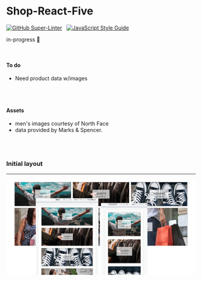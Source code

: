 # Shop-React-Five

[![GitHub Super-Linter](https://github.com/stefan22/shop-react-five/workflows/Lint%20Code%20Base/badge.svg)](https://github.com/marketplace/actions/super-linter) &nbsp; [![JavaScript Style Guide](https://img.shields.io/badge/code_style-standard-brightgreen.svg)](https:/github.com/stefan22/shop-react-five.git)


in-progress :turtle:

<br />

#### To do

- Need product data w/images


<br /> <br />

#### Assets

- men's images courtesy of North Face
- data provided by Marks & Spencer.   





<br /><br />


### Initial layout

----


![](/public/images/screenshots/desktop1.png)
